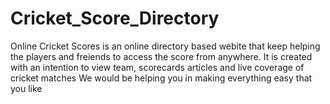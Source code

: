 # Cricket_Score_Directory
Online Cricket Scores is an online directory based webite that keep helping the players and freiends to access the score from anywhere. It is created with an intention to view team, scorecards articles and live coverage of cricket matches We would be helping you in making everything easy that you like
